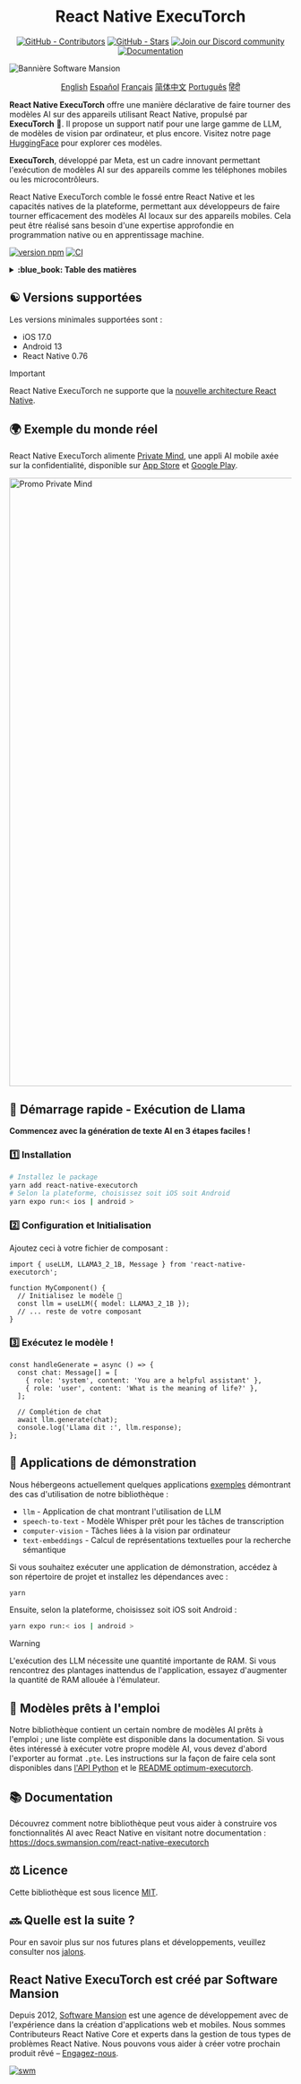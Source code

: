 <div align="center">
  <h1 align="center" style="display:inline-block">React Native ExecuTorch 
  </h1>
</div>

<div align="center">
  <a href="https://github.com/software-mansion/react-native-executorch/graphs/contributors"><img src="https://img.shields.io/github/contributors/software-mansion/react-native-executorch?style=for-the-badge&color=00008B" alt="GitHub - Contributors"></a>
  <a href="https://github.com/software-mansion/react-native-executorch/stargazers"><img src="https://img.shields.io/github/stars/software-mansion/react-native-executorch?style=for-the-badge&color=00008B" alt="GitHub - Stars"></a>
  <a href="https://discord.gg/ZGqqY55qkP"><img src="https://img.shields.io/badge/Discord-Rejoignez%20nous-00008B?logo=discord&logoColor=white&style=for-the-badge" alt="Join our Discord community"></a>
  <a href="https://docs.swmansion.com/react-native-executorch/"><img src="https://img.shields.io/badge/Documentation-00008B?logo=googledocs&logoColor=white&style=for-the-badge" alt="Documentation"></a>
</div>

![Bannière Software Mansion](https://github.com/user-attachments/assets/fa2c4735-e75c-4cc1-970d-88905d95e3a4)

<p align="center">
  <a href="../README.md">English</a>
  <a href="README_es.md">Español</a>
  <a href="README_fr.md">Français</a>
  <a href="README_cn.md">简体中文</a>
  <a href="README_pt.md">Português</a>
  <a href="README_in.md">हिंदी</a>
</p>

**React Native ExecuTorch** offre une manière déclarative de faire tourner des modèles AI sur des appareils utilisant React Native, propulsé par **ExecuTorch** :rocket:. Il propose un support natif pour une large gamme de LLM, de modèles de vision par ordinateur, et plus encore. Visitez notre page [HuggingFace](https://huggingface.co/software-mansion) pour explorer ces modèles.

**ExecuTorch**, développé par Meta, est un cadre innovant permettant l'exécution de modèles AI sur des appareils comme les téléphones mobiles ou les microcontrôleurs.

React Native ExecuTorch comble le fossé entre React Native et les capacités natives de la plateforme, permettant aux développeurs de faire tourner efficacement des modèles AI locaux sur des appareils mobiles. Cela peut être réalisé sans besoin d'une expertise approfondie en programmation native ou en apprentissage machine.

[![version npm](https://img.shields.io/npm/v/react-native-executorch?color=00008B)](https://www.npmjs.com/package/react-native-executorch)
[![CI](https://github.com/software-mansion/react-native-executorch/actions/workflows/ci.yml/badge.svg)](https://github.com/software-mansion/react-native-executorch/actions/workflows/ci.yml)

<details>
<summary><strong> :blue_book: Table des matières </strong></summary>

- [:yin_yang: Versions supportées](#yin_yang-versions-support%C3%A9es)
- [:earth_africa: Exemple du monde réel](#earth_africa-exemple-du-monde-r%C3%A9el)
- [:llama: Démarrage rapide - Exécution de Llama](#llama-d%C3%A9marrage-rapide---ex%C3%A9cution-de-llama)
- [:calling: Applications de démonstration](#calling-applications-de-d%C3%A9monstration)
- [:robot: Modèles prêts à l'emploi](#robot-mod%C3%A8les-pr%C3%AAts-%C3%A0-l'emploi)
- [:books: Documentation](#books-documentation)
- [:balance_scale: Licence](#balance_scale-licence)
- [:soon: Quelle est la suite ?](#soon-quelle-est-la-suite)

</details>

## :yin_yang: Versions supportées

Les versions minimales supportées sont :

- iOS 17.0
- Android 13
- React Native 0.76

> [!IMPORTANT]  
> React Native ExecuTorch ne supporte que la [nouvelle architecture React Native](https://reactnative.dev/architecture/landing-page).

## :earth_africa: Exemple du monde réel

React Native ExecuTorch alimente [Private Mind](https://github.com/software-mansion-labs/private-mind), une appli AI mobile axée sur la confidentialité, disponible sur [App Store](https://apps.apple.com/gb/app/private-mind/id6746713439) et [Google Play](https://play.google.com/store/apps/details?id=com.swmansion.privatemind).

<img width="2720" height="1085" alt="Promo Private Mind" src="https://github.com/user-attachments/assets/b12296fe-19ac-48fc-9726-da9242700346" />

## :llama: **Démarrage rapide - Exécution de Llama**

**Commencez avec la génération de texte AI en 3 étapes faciles !**

### :one: **Installation**

```bash
# Installez le package
yarn add react-native-executorch
# Selon la plateforme, choisissez soit iOS soit Android
yarn expo run:< ios | android >
```

### :two: **Configuration et Initialisation**

Ajoutez ceci à votre fichier de composant :

```tsx
import { useLLM, LLAMA3_2_1B, Message } from 'react-native-executorch';

function MyComponent() {
  // Initialisez le modèle 🚀
  const llm = useLLM({ model: LLAMA3_2_1B });
  // ... reste de votre composant
}
```

### :three: **Exécutez le modèle !**

```tsx
const handleGenerate = async () => {
  const chat: Message[] = [
    { role: 'system', content: 'You are a helpful assistant' },
    { role: 'user', content: 'What is the meaning of life?' },
  ];

  // Complétion de chat
  await llm.generate(chat);
  console.log('Llama dit :', llm.response);
};
```

## :calling: Applications de démonstration

Nous hébergeons actuellement quelques applications [exemples](https://github.com/software-mansion/react-native-executorch/tree/main/apps) démontrant des cas d'utilisation de notre bibliothèque :

- `llm` - Application de chat montrant l'utilisation de LLM
- `speech-to-text` - Modèle Whisper prêt pour les tâches de transcription
- `computer-vision` - Tâches liées à la vision par ordinateur
- `text-embeddings` - Calcul de représentations textuelles pour la recherche sémantique

Si vous souhaitez exécuter une application de démonstration, accédez à son répertoire de projet et installez les dépendances avec :

```bash
yarn
```

Ensuite, selon la plateforme, choisissez soit iOS soit Android :

```bash
yarn expo run:< ios | android >
```

> [!WARNING]  
> L'exécution des LLM nécessite une quantité importante de RAM. Si vous rencontrez des plantages inattendus de l'application, essayez d'augmenter la quantité de RAM allouée à l'émulateur.

## :robot: Modèles prêts à l'emploi

Notre bibliothèque contient un certain nombre de modèles AI prêts à l'emploi ; une liste complète est disponible dans la documentation. Si vous êtes intéressé à exécuter votre propre modèle AI, vous devez d'abord l'exporter au format `.pte`. Les instructions sur la façon de faire cela sont disponibles dans [l'API Python](https://docs.pytorch.org/executorch/stable/using-executorch-export.html) et le [README optimum-executorch](https://github.com/huggingface/optimum-executorch?tab=readme-ov-file#option-2-export-and-load-separately).

## :books: Documentation

Découvrez comment notre bibliothèque peut vous aider à construire vos fonctionnalités AI avec React Native en visitant notre documentation :  
https://docs.swmansion.com/react-native-executorch

## :balance_scale: Licence

Cette bibliothèque est sous licence [MIT](./LICENSE).

## :soon: Quelle est la suite ?

Pour en savoir plus sur nos futures plans et développements, veuillez consulter nos [jalons](https://github.com/software-mansion/react-native-executorch/milestones).

## React Native ExecuTorch est créé par Software Mansion

Depuis 2012, [Software Mansion](https://swmansion.com) est une agence de développement avec de l'expérience dans la création d'applications web et mobiles. Nous sommes Contributeurs React Native Core et experts dans la gestion de tous types de problèmes React Native. Nous pouvons vous aider à créer votre prochain produit rêvé – [Engagez-nous](https://swmansion.com/contact/projects?utm_source=react-native-executorch&utm_medium=readme).

[![swm](https://logo.swmansion.com/logo?color=white&variant=desktop&width=150&tag=react-native-executorch-github 'Software Mansion')](https://swmansion.com)
